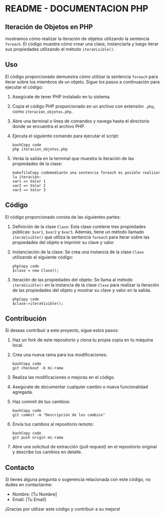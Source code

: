 # README - DOCUMENTACION PHP



## **Iteración de Objetos en PHP**

mostramos cómo realizar la iteración de objetos utilizando la sentencia `foreach`. El código muestra cómo crear una clase, instanciarla y luego iterar sus propiedades utilizando el método `iteraVisible()`.

## Uso

El código proporcionado demuestra cómo utilizar la sentencia `foreach` para iterar sobre los miembros de un objeto. Sigue los pasos a continuación para ejecutar el código:

1. Asegúrate de tener PHP instalado en tu sistema.

2. Copia el código PHP proporcionado en un archivo con extensión `.php`, como `iteracion_objetos.php`.

3. Abre una terminal o línea de comandos y navega hasta el directorio donde se encuentra el archivo PHP.

4. Ejecuta el siguiente comando para ejecutar el script:

   ```
   bashCopy code
   php iteracion_objetos.php
   ```

5. Verás la salida en la terminal que muestra la iteración de las propiedades de la clase:

   ```
   makefileCopy codemediante una sentencia foreach es posible realizar la iteración:
   var1 => Valor 1
   var2 => Valor 2
   var3 => Valor 3
   ```

## Código

El código proporcionado consta de las siguientes partes:

1. Definición de la clase `Clase`: Esta clase contiene tres propiedades públicas: `$var1`, `$var2` y `$var3`. Además, tiene un método llamado `iteraVisible()` que utiliza la sentencia `foreach` para iterar sobre las propiedades del objeto e imprimir su clave y valor.

2. Instanciación de la clase: Se crea una instancia de la clase `Clase` utilizando el siguiente código:

   ```
   phpCopy code
   $clase = new Clase();
   ```

3. Iteración de las propiedades del objeto: Se llama al método `iteraVisible()` en la instancia de la clase `Clase` para realizar la iteración de las propiedades del objeto y mostrar su clave y valor en la salida.

   ```
   phpCopy code
   $clase->iteraVisible();
   ```

## Contribución

Si deseas contribuir a este proyecto, sigue estos pasos:

1. Haz un fork de este repositorio y clona tu propia copia en tu máquina local.

2. Crea una nueva rama para tus modificaciones:

   ```
   bashCopy code
   git checkout -b mi-rama
   ```

3. Realiza las modificaciones o mejoras en el código.

4. Asegúrate de documentar cualquier cambio o nueva funcionalidad agregada.

5. Haz commit de tus cambios:

   ```
   bashCopy code
   git commit -m "Descripción de los cambios"
   ```

6. Envía tus cambios al repositorio remoto:

   ```
   bashCopy code
   git push origin mi-rama
   ```

7. Abre una solicitud de extracción (pull request) en el repositorio original y describe tus cambios en detalle.

## Contacto

Si tienes alguna pregunta o sugerencia relacionada con este código, no dudes en contactarme:

- Nombre: [Tu Nombre]
- Email: [Tu Email]

¡Gracias por utilizar este código y contribuir a su mejora!